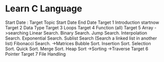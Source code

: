 # Learn C Language
Start Date :
Target    Topic           Start Date           End Date
Target 1 Introduction      startnow
Target 2 Data Type
Target 3 Loops 
Target 4 Function (all)
Target 5 Array 
         ->searching
                  Linear Search.
                  Binary Search.
                  Jump Search.
                  Interpolation Search.
                  Exponential Search.
                  Sublist Search (Search a linked list in another list)
                  Fibonacci Search.
         ->Matrices
                  Bubble Sort. 
                  Insertion Sort.
                  Selection Sort. 
                  Quick Sort.
                  Merge Sort. 
                  Heap Sort
         ->Sorting
         ->Traverse 
Target 6 Pointer
Target 7 File Handling
